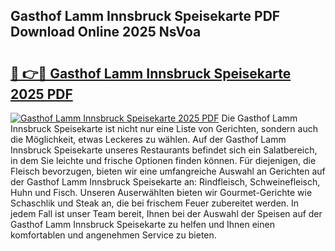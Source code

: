 ## Gasthof Lamm Innsbruck Speisekarte PDF Download Online 2025 NsVoa

# <h2><a href="http://gcaueb.nevu.top/?p=Gasthof+Lamm+Innsbruck+Speisekarte">🔗 👉🔴 Gasthof Lamm Innsbruck Speisekarte 2025 PDF</a></h2>

[![Gasthof Lamm Innsbruck Speisekarte 2025 PDF](https://i.imgur.com/dBaPXMq.png)](http://gcaueb.nevu.top/?p=Gasthof+Lamm+Innsbruck+Speisekarte)
Die Gasthof Lamm Innsbruck Speisekarte ist nicht nur eine Liste von Gerichten, sondern auch die Möglichkeit, etwas Leckeres zu wählen. Auf der Gasthof Lamm Innsbruck Speisekarte unseres Restaurants befindet sich ein Salatbereich, in dem Sie leichte und frische Optionen finden können. Für diejenigen, die Fleisch bevorzugen, bieten wir eine umfangreiche Auswahl an Gerichten auf der Gasthof Lamm Innsbruck Speisekarte an: Rindfleisch, Schweinefleisch, Huhn und Fisch. Unseren Auserwählten bieten wir Gourmet-Gerichte wie Schaschlik und Steak an, die bei frischem Feuer zubereitet werden. In jedem Fall ist unser Team bereit, Ihnen bei der Auswahl der Speisen auf der Gasthof Lamm Innsbruck Speisekarte zu helfen und Ihnen einen komfortablen und angenehmen Service zu bieten.
